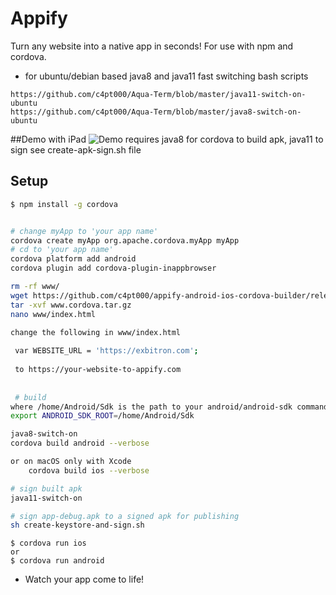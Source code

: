 # Appify
Turn any website into a native app in seconds! For use with npm and cordova.

* for ubuntu/debian based java8 and java11 fast switching bash scripts
```
https://github.com/c4pt000/Aqua-Term/blob/master/java11-switch-on-ubuntu
https://github.com/c4pt000/Aqua-Term/blob/master/java8-switch-on-ubuntu
```
##Demo with iPad
![Demo](Demo.gif)
requires java8 for cordova to build apk, java11 to sign see create-apk-sign.sh file 
## Setup
```bash
$ npm install -g cordova


# change myApp to 'your app name'
cordova create myApp org.apache.cordova.myApp myApp
# cd to 'your app name'
cordova platform add android
cordova plugin add cordova-plugin-inappbrowser

rm -rf www/
wget https://github.com/c4pt000/appify-android-ios-cordova-builder/releases/download/www/www.cordova.tar.gz
tar -xvf www.cordova.tar.gz
nano www/index.html 

change the following in www/index.html
 
 var WEBSITE_URL = 'https://exbitron.com';
 
 to https://your-website-to-appify.com
 
 
 # build
where /home/Android/Sdk is the path to your android/android-sdk command line tools
export ANDROID_SDK_ROOT=/home/Android/Sdk

java8-switch-on 
cordova build android --verbose

or on macOS only with Xcode
    cordova build ios --verbose

# sign built apk
java11-switch-on

# sign app-debug.apk to a signed apk for publishing
sh create-keystore-and-sign.sh
```
```
$ cordova run ios 
or
$ cordova run android
```
  * Watch your app come to life!




